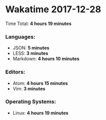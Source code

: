 # Wakatime 2017-12-28

Time Total: **4 hours 19 minutes**

### Languages:
- JSON: **5 minutes** 
- LESS: **3 minutes** 
- Markdown: **4 hours 10 minutes** 

### Editors:
- Atom: **4 hours 15 minutes** 
- Vim: **3 minutes** 

### Operating Systems:
- Linux: **4 hours 19 minutes** 

